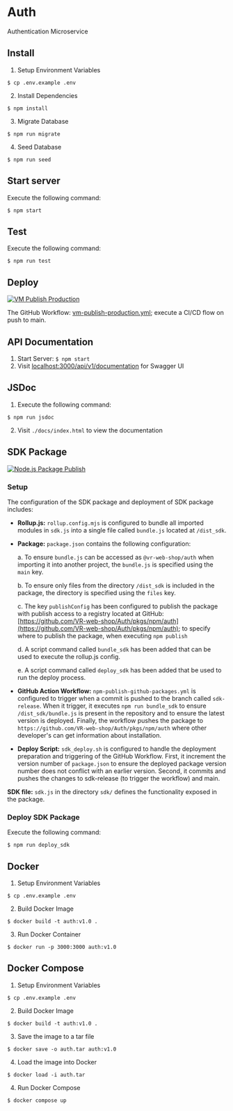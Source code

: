 # Auth
Authentication Microservice
 
## Install

1. Setup Environment Variables
```
$ cp .env.example .env
```

2. Install Dependencies
```
$ npm install
```

3. Migrate Database
```
$ npm run migrate
```

4. Seed Database
```
$ npm run seed
```

## Start server
Execute the following command:
```
$ npm start
```

## Test
Execute the following command:
```
$ npm run test
```

## Deploy
[![VM Publish Production](https://github.com/VR-web-shop/Auth/actions/workflows/vm-publish-production.yml/badge.svg)](https://github.com/VR-web-shop/Auth/actions/workflows/vm-publish-production.yml)

The GitHub Workflow: [vm-publish-production.yml](/.github/workflows/vm-publish-production.yml); execute a CI/CD flow on push to main.

## API Documentation
1. Start Server: `$ npm start`
2. Visit [localhost:3000/api/v1/documentation](http://localhost:3000/api/v1/documentation) for Swagger UI

## JSDoc
1. Execute the following command:
```
$ npm run jsdoc
```
2. Visit `./docs/index.html` to view the documentation

## SDK Package
[![Node.js Package Publish](https://github.com/VR-web-shop/Auth/actions/workflows/npm-publish-github-packages.yml/badge.svg?branch=sdk-release)](https://github.com/VR-web-shop/Auth/actions/workflows/npm-publish-github-packages.yml)

### Setup
The configuration of the SDK package and deployment of SDK package includes:

* **Rollup.js:** `rollup.config.mjs` is configured to bundle all imported modules in `sdk.js` into a single file called `bundle.js` located at `/dist_sdk`.

* **Package:** `package.json` contains the following configuration:
    
    a. To ensure `bundle.js` can be accessed as `@vr-web-shop/auth` when importing it into another project, the `bundle.js` is specified using the `main` key.

    b. To ensure only files from the directory `/dist_sdk` is included in the package, the directory is specified using the `files` key.
    
    c. The key `publishConfig` has been configured to publish the package with publish access to a registry located at GitHub: [https://github.com/VR-web-shop/Auth/pkgs/npm/auth](https://github.com/VR-web-shop/Auth/pkgs/npm/auth); to specify where to publish the package, when executing `npm publish`
    
    d. A script command called `bundle_sdk` has been added that can be used to execute the rollup.js config.

    e. A script command called `deploy_sdk` has been added that be used to run the deploy process.

* **GitHub Action Workflow:** `npm-publish-github-packages.yml` is configured to trigger when a commit is pushed to the branch called `sdk-release`. When it trigger, it executes `npm run bundle_sdk` to ensure `/dist_sdk/bundle.js` is present in the repository and to ensure the latest version is deployed. Finally, the workflow pushes the package to `https://github.com/VR-web-shop/Auth/pkgs/npm/auth` where other developer's can get information about installation.

* **Deploy Script:** `sdk_deploy.sh` is configured to handle the deployment preparation and triggering of the GitHub Workflow. First, it increment the version number of `package.json` to ensure the deployed package version number does not conflict with an earlier version. Second, it commits and pushes the changes to sdk-release (to trigger the workflow) and main.

**SDK file:** `sdk.js` in the directory `sdk/` defines the functionality exposed in the package.

### Deploy SDK Package
Execute the following command:
```
$ npm run deploy_sdk
```

## Docker
1. Setup Environment Variables
```
$ cp .env.example .env
```

2. Build Docker Image
```
$ docker build -t auth:v1.0 .
```

3. Run Docker Container
```
$ docker run -p 3000:3000 auth:v1.0
```

## Docker Compose
1. Setup Environment Variables
```
$ cp .env.example .env
```

2. Build Docker Image
```
$ docker build -t auth:v1.0 .
```

3. Save the image to a tar file
```
$ docker save -o auth.tar auth:v1.0
```

4. Load the image into Docker
```
$ docker load -i auth.tar
```

4. Run Docker Compose
```
$ docker compose up
```
